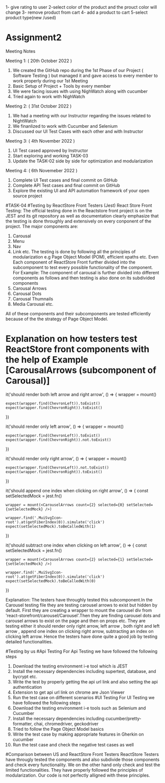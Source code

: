 1- give rating to user 
2-select color of the product and the prouct color will change
3- remove product from cart 
4- add a product to cart 
5-select product type(new /used)

# Assignment2
Meeting Notes

Meeting 1: ( 20th October 2022 )
1) We created the GitHub repo during the 1st Phase of our Project ( Software Testing ) but managed it and gave access to every member to work properly during our 1st Meeting
2) Basic Setup of Project + Tools by every member
3) We were facing issues with using NighWatch along with cucumber 
4) Tried again to work with NighWatch 

Meeting 2: ( 31st October 2022 )
1) We had a meeting with our Instructor regarding the issues related to NightWatch
2) We finanlized to work with Cucumber and Selenium 
3) Discussed our UI Test Cases with each other and with Instructor 

Meeting 3: ( 4th November 2022 )
1) UI Test cased approved by Instructor 
2) Start exploring and working TASK-03
3) Update the TASK-02 side by side for optimization and modularization 

Meeting 4: ( 6th Novemeber 2022 ) 
1) Complete UI Test cases and final commit on GitHub
2) Complete API Test cases and final commit on GitHub
3) Explore the existing UI and API automation framework of your open source project

#TASK-04
#Testing by ReactStore Front Testers (Jest)
React Store Front Testing: The official testing done in the Reactstore front project is on the JEST and its git repository as well as documentation clearly emphasize that the testing is done throughly and extensively on every conponent of the project. The major components are:
1) Carousal 
2) Menu 
3) Nav
4) Link etc.
The testing is done by following all the principles of modularization e.g Page Object Model (POM), efficient xpaths etc. Even Each component of ReactStore Front further divided into the subcomponent to test every possible functionality of the component. For Example: The component of carousal is further divided into different components as follows and then testing is also done on its subdivided components 
1) Carousal Arrows
2) Carousal Dots
3) Carousal Thumnails
4) Media Carousal etc. 

All of these components and their subcomponents are tested efficiently because of the the strategy of Page Object Model.
# Explanation on how testers test ReactStore front components with the help of Example [CarousalArrows (subcomponent of Carousal)]
it('should render both left arrow and right arrow', () => {
    wrapper = mount(<CarouselArrows count={3} selected={1} setSelected={jest.fn()} />)

    expect(wrapper.find(ChevronLeft)).toExist()
    expect(wrapper.find(ChevronRight)).toExist()
  })

  it('should render only left arrow', () => {
    wrapper = mount(<CarouselArrows count={2} selected={1} setSelected={jest.fn()} />)

    expect(wrapper.find(ChevronLeft)).toExist()
    expect(wrapper.find(ChevronRight)).not.toExist()
  })

  it('should render only right arrow', () => {
    wrapper = mount(<CarouselArrows count={2} selected={0} setSelected={jest.fn()} />)

    expect(wrapper.find(ChevronLeft)).not.toExist()
    expect(wrapper.find(ChevronRight)).toExist()
  })

  it('should append one index when clicking on right arrow', () => {
    const setSelectedMock = jest.fn()

    wrapper = mount(<CarouselArrows count={2} selected={0} setSelected={setSelectedMock} />)

    wrapper.find('.MuiSvgIcon-root').at(getFiberIndex(0)).simulate('click')
    expect(setSelectedMock).toBeCalledWith(1)
  })

  it('should subtract one index when clicking on left arrow', () => {
    const setSelectedMock = jest.fn()

    wrapper = mount(<CarouselArrows count={2} selected={1} setSelected={setSelectedMock} />)

    wrapper.find('.MuiSvgIcon-root').at(getFiberIndex(0)).simulate('click')
    expect(setSelectedMock).toBeCalledWith(0)
  })
  
Explanation: The testers have throughly tested this subcomponent.In the Carousel testing file they are testing carousel arrows to exist but hidden by default. First they are creating a wrapper to mount the carousel div from 'react-storefront/carousel/Carousel'.Then they are finding carousel dots and carousel arrows to exist on the page and then on props etc.
They are testing either it should render only right arrow, left arrow , both right and left arrow , append one index on clicking right arrow, subtracting an index on clicking left arrow. Hence the testers have done quite a good job by testing detailed functionalities.

#Testing by us
#Api Testing 
For Api Testing we have followed the following steps
1) Download the testing environment i-e tool which is JEST
2) Install the necessary dependencies including supertest, database, and bycrypt etc.
3) Write the test by properly getting the api url link and also setting the api authentication
4) Extension to get api url link on chrome are Json Viewer
5) Run the test case on different scenarios
#UI Testing
For UI Testing we have followed the following steps
1) Download the testing environment i-e tools such as Selenium and Cucumber 
2) Install the necessary dependencies including cucumber/pretty-formatter, chai, chromedriver, geckodriver
3) Tried to follow the Page Object Model basics 
4) Write the test case by making appropriate features in Gherkin on cucumber 
5) Run the test case and check the negative test cases as well 

#Comparison between US and ReactStore Front Testers
ReactStore Testers have througly tested the components and also subdivide those components and check every functionality. We on the other hand only check and test the limited functionalities. They have properly followed the principles of modularization. Our code is not perfectly alligned with these principles. 
